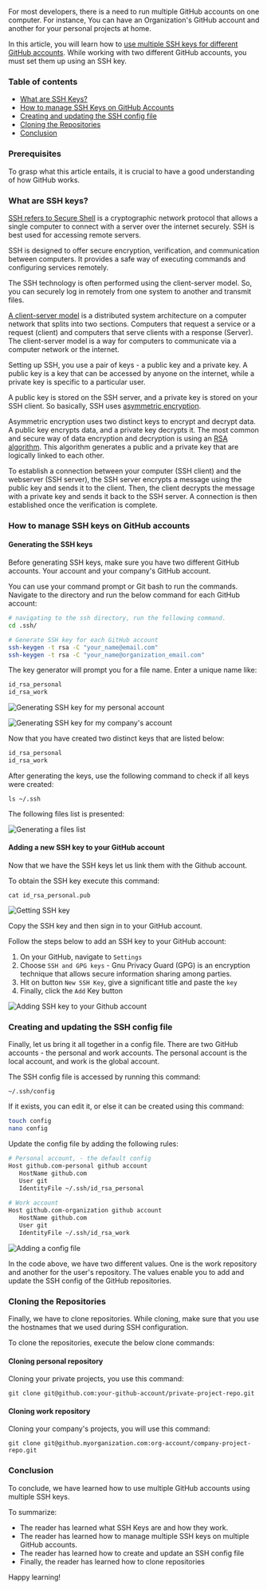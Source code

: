 For most developers, there is a need to run multiple GitHub accounts on one computer. For instance, You can have an Organization's GitHub account and another for your personal projects at home.
  
In this article, you will learn how to [use multiple SSH keys for different GitHub accounts](https://gist.github.com/jexchan/2351996). While working with two different GitHub accounts, you must set them up using an SSH key.

### Table of contents
- [What are SSH Keys?](#what-are-ssh-keys)
- [How to manage SSH Keys on GitHub Accounts](#how-to-manage-ssh-keys-on-github-accounts)
- [Creating and updating the SSH config file](#creating-and-updating-the-ssh-config-file)
- [Cloning the Repositories](#cloning-the-repositories)
- [Conclusion](#conclusion)

### Prerequisites
To grasp what this article entails, it is crucial to have a good understanding of how GitHub works.

### What are SSH keys?
[SSH refers to Secure Shell](https://en.wikipedia.org/wiki/Secure_Shell_Protocol) is a cryptographic network protocol that allows a single computer to connect with a server over the internet securely. SSH is best used for accessing remote servers.

SSH is designed to offer secure encryption, verification, and communication between computers. It provides a safe way of executing commands and configuring services remotely.

The SSH technology is often performed using the client-server model. So, you can securely log in remotely from one system to another and transmit files.

[A client-server model](https://en.wikipedia.org/wiki/Client%E2%80%93server_model) is a distributed system architecture on a computer network that splits into two sections. Computers that request a service or a request (client) and computers that serve clients with a response (Server). The client-server model is a way for computers to communicate via a computer network or the internet.

Setting up SSH, you use a pair of keys - a public key and a private key. A public key is a key that can be accessed by anyone on the internet, while a private key is specific to a particular user.

A public key is stored on the SSH server, and a private key is stored on your SSH client. So basically, SSH uses [asymmetric encryption](https://sectigostore.com/blog/what-is-asymmetric-encryption-how-does-it-work/).

Asymmetric encryption uses two distinct keys to encrypt and decrypt data. A public key encrypts data, and a private key decrypts it. The most common and secure way of data encryption and decryption is using an [RSA algorithm](https://en.wikipedia.org/wiki/RSA_(cryptosystem)). This algorithm generates a public and a private key that are logically linked to each other.

To establish a connection between your computer (SSH client) and the webserver (SSH server), the SSH server encrypts a message using the public key and sends it to the client. Then, the client decrypts the message with a private key and sends it back to the SSH server. A connection is then established once the verification is complete.

### How to manage SSH keys on GitHub accounts
#### Generating the SSH keys
Before generating SSH keys, make sure you have two different GitHub accounts. Your account and your company's GitHub account.

You can use your command prompt or Git bash to run the commands. Navigate to the directory and run the below command for each GitHub account:

```bash
# navigating to the ssh directory, run the following command.
cd .ssh/

# Generate SSH key for each GitHub account
ssh-keygen -t rsa -C "your_name@email.com"
ssh-keygen -t rsa -C "your_name@organization_email.com"
```

The key generator will prompt you for a file name. Enter a unique name like:

```bash
id_rsa_personal
id_rsa_work
```

![Generating SSH key for my personal account](/engineering-education/using-multiple-ssh-keys-for-multiple-github-accounts/personal.jpg)

![Generating SSH key for my company's account](/engineering-education/using-multiple-ssh-keys-for-multiple-github-accounts/work.jpg)

Now that you have created two distinct keys that are listed below:

```bash
id_rsa_personal
id_rsa_work
```

After generating the keys, use the following command to check if all keys were created:

`ls ~/.ssh`

The following files list is presented:

![Generating a files list](/engineering-education/using-multiple-ssh-keys-for-multiple-github-accounts/ls-ssh.jpg)

#### Adding a new SSH key to your GitHub account
Now that we have the SSH keys let us link them with the Github account.

To obtain the SSH key execute this command:

`cat id_rsa_personal.pub`

![Getting SSH key](/engineering-education/using-multiple-ssh-keys-for-multiple-github-accounts/ssh-copy-key.jpg)

Copy the SSH key and then sign in to your GitHub account.

Follow the steps below to add an SSH key to your GitHub account:
1. On your GitHub, navigate to `Settings`
2. Choose `SSH and GPG keys` - Gnu Privacy Guard (GPG) is an encryption technique that allows secure information sharing among parties.
3. Hit on button `New SSH Key`, give a significant title and paste the `key`
4. Finally, click the `Add` Key button

![Adding SSH key to your Github account](/engineering-education/using-multiple-ssh-keys-for-multiple-github-accounts/add-sshkey.jpg)

### Creating and updating the SSH config file
Finally, let us bring it all together in a config file. There are two GitHub accounts - the personal and work accounts. The personal account is the local account, and work is the global account.

The SSH config file is accessed by running this command:

`~/.ssh/config`

If it exists, you can edit it, or else it can be created using this command:

```bash
touch config
nano config
```

Update the config file by adding the following rules:

```bash
# Personal account, - the default config
Host github.com-personal github account
   HostName github.com
   User git
   IdentityFile ~/.ssh/id_rsa_personal
   
# Work account
Host github.com-organization github account   
   HostName github.com
   User git
   IdentityFile ~/.ssh/id_rsa_work
```

![Adding a config file](/engineering-education/using-multiple-ssh-keys-for-multiple-github-accounts/config.jpg)

In the code above, we have two different values. One is the work repository and another for the user's repository. The values enable you to add and update the SSH config of the GitHub repositories.

### Cloning the Repositories
Finally, we have to clone repositories. While cloning, make sure that you use the hostnames that we used during SSH configuration.

To clone the repositories, execute the below clone commands:

#### Cloning personal repository
Cloning your private projects, you use this command:

`git clone git@github.com:your-github-account/private-project-repo.git`

#### Cloning work repository
Cloning your company's projects, you will use this command:

`git clone git@github.myorganization.com:org-account/company-project-repo.git`

### Conclusion
To conclude, we have learned how to use multiple GitHub accounts using multiple SSH keys.

To summarize:
- The reader has learned what SSH Keys are and how they work.
- The reader has learned how to manage multiple SSH keys on multiple GitHub accounts.
- The reader has learned how to create and update an SSH config file
- Finally, the reader has learned how to clone repositories

Happy learning!

